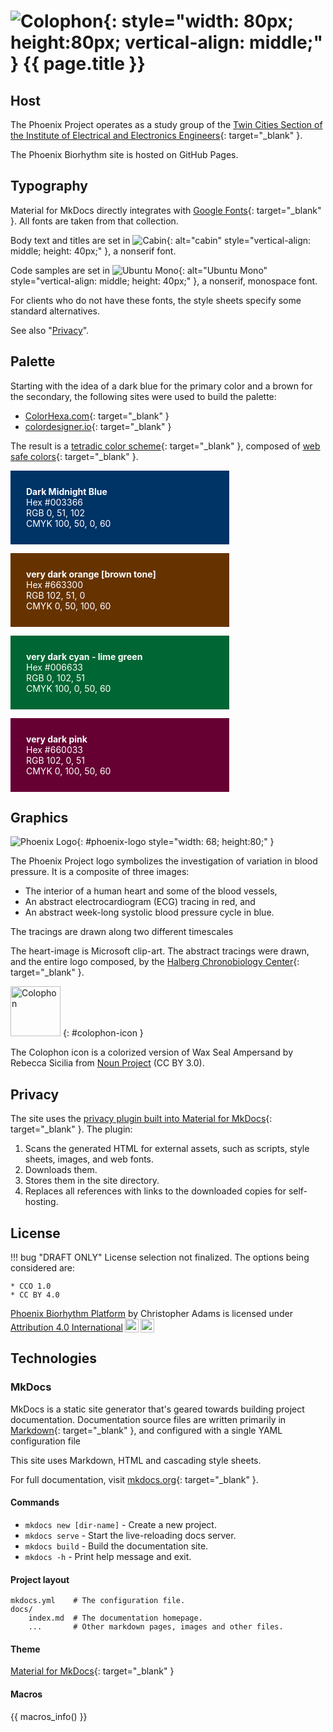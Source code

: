 # ![Colophon](images/colophon-2.png){: style="width: 80px; height:80px; vertical-align: middle;" } {{ page.title }}

## Host

The Phoenix Project operates as a study group of the [Twin Cities Section of the Institute of Electrical and Electronics Engineers](http://www.tc-ieee.org){: target="_blank" }.

The Phoenix Biorhythm site is hosted on GitHub Pages.

## Typography

Material for MkDocs directly integrates with [Google Fonts](https://fonts.google.com/){: target="_blank" }. All fonts are taken from that collection.

Body text and titles are set in ![Cabin](images/cabin.jpg){: alt="cabin" style="vertical-align: middle; height: 40px;" }, a nonserif font. 

Code samples are set in ![Ubuntu Mono](images/ubuntu-mono.jpg){: alt="Ubuntu Mono" style="vertical-align: middle; height: 40px;" }, a nonserif, monospace font.

For clients who do not have these fonts, the style sheets specify some standard alternatives.

See also "[Privacy](#privacy)".

## Palette

Starting with the idea of a dark blue for the primary color and a brown for the secondary, the following sites were used to build the palette:

* [ColorHexa.com](https://www.colorhexa.com){: target="_blank" }
* [colordesigner.io](https://colordesigner.io){: target="_blank" }

The result is a [tetradic color scheme](https://en.wikipedia.org/wiki/Color_scheme#Tetradic){: target="_blank" }, composed of [web safe colors](https://en.wikipedia.org/wiki/Web_colors#Web-safe_colors){: target="_blank" }.

<p style="color: White; background-color:#003366; padding: 25px; width: 300px;">
<strong>
    Dark Midnight Blue
    <br>
</strong>
Hex #003366
<br>
RGB 0, 51, 102
<br>
CMYK 100, 50, 0, 60
</p>

<p style="color: White; background-color:#663300; padding: 25px; width: 300px;">
<strong>
    very dark orange [brown tone]
    <br>
</strong>
Hex #663300
<br>
RGB 102, 51, 0
<br>
CMYK 0, 50, 100, 60
</p>

<p style="color: White; background-color:#006633; padding: 25px; width: 300px;">
<strong>
    very dark cyan - lime green
    <br>
</strong>
Hex #006633
<br>
RGB 0, 102, 51
<br>
CMYK 100, 0, 50, 60
</p>

<p style="color: White; background-color:#660033; padding: 25px; width: 300px;">
<strong>
    very dark pink
    <br>
</strong>
Hex #660033
<br>
RGB 102, 0, 51
<br>
CMYK 0, 100, 50, 60
</p>

## Graphics

![Phoenix Logo](images/phoenix-logo.jpg){: #phoenix-logo style="width: 68; height:80;" }

The Phoenix Project logo symbolizes the investigation of variation
in blood pressure. It is a composite of three images:

- The interior of a human heart and some of the blood vessels,
- An abstract electrocardiogram (ECG) tracing in red, and
- An abstract week-long systolic blood pressure cycle in blue.

The tracings are drawn along two different timescales

The heart-image is Microsoft clip-art.
The abstract tracings were drawn, and the entire logo composed,
by the [Halberg Chronobiology Center](https://halbergchronobiologycenter.umn.edu){: target="_blank" }.

<img alt="Colophon" src="../images/colophon-2.png" width="80" height="80">
{: #colophon-icon }

The Colophon icon is a colorized version of Wax Seal Ampersand by Rebecca Sicilia from <a href="https://thenounproject.com/browse/icons/term/wax-seal-ampersand/" target="_blank" title="Wax Seal Ampersand Icons">Noun Project</a> (CC BY 3.0).

## Privacy

The site uses the [privacy plugin built into Material for MkDocs](https://squidfunk.github.io/mkdocs-material/plugins/privacy/){: target="_blank" }. The plugin:

1. Scans the generated HTML for external assets, such as scripts, style sheets, images, and web fonts.
2. Downloads them.
3. Stores them in the site directory.
4. Replaces all references with links to the downloaded copies for self-hosting.

## License

!!! bug "DRAFT ONLY"
    License selection not finalized. The options being considered are:

    * CCO 1.0
    * CC BY 4.0

<p xmlns:cc="http://creativecommons.org/ns#" xmlns:dct="http://purl.org/dc/terms/"><a property="dct:title" rel="cc:attributionURL" href="https://cadam4341.github.io/phoenix-biorhythm-platform">Phoenix Biorhythm Platform</a> by <span property="cc:attributionName">Christopher Adams</span> is licensed under <a href="http://creativecommons.org/licenses/by/4.0/?ref=chooser-v1" target="_blank" rel="license noopener noreferrer" style="display:inline-block;">Attribution 4.0 International<img style="height:22px!important;margin-left:3px;vertical-align:text-bottom;" src="https://mirrors.creativecommons.org/presskit/icons/cc.svg?ref=chooser-v1"><img style="height:22px!important;margin-left:3px;vertical-align:text-bottom;" src="https://mirrors.creativecommons.org/presskit/icons/by.svg?ref=chooser-v1"></a></p>

## Technologies

### MkDocs

MkDocs is a static site generator that's geared towards building project documentation. Documentation source files are written primarily in [Markdown](https://www.markdownguide.org){: target="_blank" }, and configured with a single YAML configuration file

This site uses Markdown, HTML and cascading style sheets.

For full documentation, visit [mkdocs.org](https://www.mkdocs.org){: target="_blank" }.

#### Commands

* `mkdocs new [dir-name]` - Create a new project.
* `mkdocs serve` - Start the live-reloading docs server.
* `mkdocs build` - Build the documentation site.
* `mkdocs -h` - Print help message and exit.

#### Project layout

```
mkdocs.yml    # The configuration file.
docs/
    index.md  # The documentation homepage.
    ...       # Other markdown pages, images and other files.
```

#### Theme

[Material for MkDocs](https://squidfunk.github.io/mkdocs-material){: target="_blank" }

#### Macros

{{ macros_info() }}
